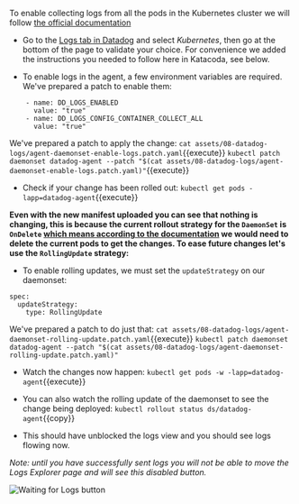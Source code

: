To enable collecting logs from all the pods in the Kubernetes cluster we will
follow [the official documentation](https://docs.datadoghq.com/agent/kubernetes/daemonset_setup/?tab=k8sfile#log-collection)

* Go to the [Logs tab in Datadog](https://app.datadoghq.com/logs/onboarding/container) and select *Kubernetes*, 
  then go at the bottom of the page to validate your choice. For
  convenience we added the instructions you needed to follow here in Katacoda, see
  below.

* To enable logs in the agent, a few environment variables are required. We've prepared a patch to enable them:
```
    - name: DD_LOGS_ENABLED
      value: "true"
    - name: DD_LOGS_CONFIG_CONTAINER_COLLECT_ALL
      value: "true"
```

We've prepared a patch to apply the change:
`cat assets/08-datadog-logs/agent-daemonset-enable-logs.patch.yaml`{{execute}}
`kubectl patch daemonset datadog-agent --patch "$(cat assets/08-datadog-logs/agent-daemonset-enable-logs.patch.yaml)"`{{execute}}

* Check if your change has been rolled out:
`kubectl get pods -lapp=datadog-agent`{{execute}}

**Even with the new manifest uploaded you can see that nothing is changing, this
is because the current rollout strategy for the `DaemonSet` is `OnDelete` [which
means according to the documentation](https://kubernetes.io/docs/tasks/manage-daemon/update-daemon-set/) we
would need to delete the current pods to get the changes. To ease future changes
let's use the `RollingUpdate` strategy:**

* To enable rolling updates, we must set the `updateStrategy` on our daemonset:
```
spec:
  updateStrategy:
    type: RollingUpdate
```

We've prepared a patch to do just that:
`cat assets/08-datadog-logs/agent-daemonset-rolling-update.patch.yaml`{{execute}}
`kubectl patch daemonset datadog-agent --patch "$(cat assets/08-datadog-logs/agent-daemonset-rolling-update.patch.yaml)"`

* Watch the changes now happen:
`kubectl get pods -w -lapp=datadog-agent`{{execute}}

* You can also watch the rolling update of the daemonset to see the change being deployed:
`kubectl rollout status ds/datadog-agent`{{copy}}

* This should have unblocked the logs view and you should see logs flowing now.

_Note: until you have successfully sent logs you will not be able to move the
Logs Explorer page and will see this disabled button._

![Waiting for Logs button](https://cl.ly/25a21f0cb5a1/Screenshot%2525202019-07-10%252520at%25252013.39.04.png)
